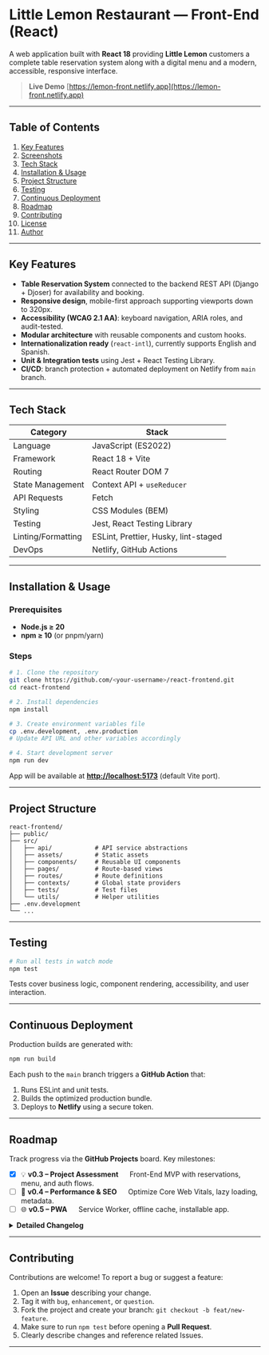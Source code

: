 # Little Lemon Restaurant — Front-End (React)

A web application built with **React 18** providing **Little Lemon** customers a complete table reservation system along with a digital menu and a modern, accessible, responsive interface.

> **Live Demo**
> [https://lemon-front.netlify.app](https://lemon-front.netlify.app)

---

## Table of Contents

1. [Key Features](#key-features)
2. [Screenshots](#screenshots)
3. [Tech Stack](#tech-stack)
4. [Installation & Usage](#installation--usage)
5. [Project Structure](#project-structure)
6. [Testing](#testing)
7. [Continuous Deployment](#continuous-deployment)
8. [Roadmap](#roadmap)
9. [Contributing](#contributing)
10. [License](#license)
11. [Author](#author)

---

## Key Features

* **Table Reservation System** connected to the backend REST API (Django + Djoser) for availability and booking.
* **Responsive design**, mobile-first approach supporting viewports down to 320px.
* **Accessibility (WCAG 2.1 AA)**: keyboard navigation, ARIA roles, and audit-tested.
* **Modular architecture** with reusable components and custom hooks.
* **Internationalization ready** (`react-intl`), currently supports English and Spanish.
* **Unit & Integration tests** using Jest + React Testing Library.
* **CI/CD**: branch protection + automated deployment on Netlify from `main` branch.

---

## Tech Stack

| Category           | Stack                                |
| ------------------ | ------------------------------------ |
| Language           | JavaScript (ES2022)                  |
| Framework          | React 18 + Vite                      |
| Routing            | React Router DOM 7                   |
| State Management   | Context API + `useReducer`           |
| API Requests       | Fetch                                |
| Styling            | CSS Modules (BEM)                    |
| Testing            | Jest, React Testing Library          |
| Linting/Formatting | ESLint, Prettier, Husky, lint-staged |
| DevOps             | Netlify, GitHub Actions              |

---

## Installation & Usage

### Prerequisites

* **Node.js ≥ 20**
* **npm ≥ 10** (or pnpm/yarn)

### Steps

```bash
# 1. Clone the repository
git clone https://github.com/<your-username>/react-frontend.git
cd react-frontend

# 2. Install dependencies
npm install

# 3. Create environment variables file
cp .env.development, .env.production
# Update API URL and other variables accordingly

# 4. Start development server
npm run dev

```

App will be available at **[http://localhost:5173](http://localhost:5173)** (default Vite port).

---

## Project Structure

```
react-frontend/
├── public/
├── src/
│   ├── api/            # API service abstractions
│   ├── assets/         # Static assets
│   ├── components/     # Reusable UI components
│   ├── pages/          # Route-based views
│   ├── routes/         # Route definitions
│   ├── contexts/       # Global state providers
│   ├── tests/          # Test files
│   └── utils/          # Helper utilities
├── .env.development
└── ...
```

---

## Testing

```bash
# Run all tests in watch mode
npm test
```

Tests cover business logic, component rendering, accessibility, and user interaction.

---

## Continuous Deployment

Production builds are generated with:

```bash
npm run build
```

Each push to the `main` branch triggers a **GitHub Action** that:

1. Runs ESLint and unit tests.
2. Builds the optimized production bundle.
3. Deploys to **Netlify** using a secure token.

---

## Roadmap

Track progress via the **GitHub Projects** board. Key milestones:

* [x] 💡 **v0.3 – Project Assessment**
      Front-End MVP with reservations, menu, and auth flows.
* [ ] 🚀 **v0.4 – Performance & SEO**
      Optimize Core Web Vitals, lazy loading, metadata.
* [ ] 🌐 **v0.5 – PWA**
      Service Worker, offline cache, installable app.

<details>
  <summary><b>Detailed Changelog</b></summary>

### v0.3 – Project Assessment

* Front-End completed (May 2025).

### v0.2 – Interacting with the API

* Connected bookings page to the API (Nov 14, 2023).
* Updated unit tests (Nov 16, 2023).
* UX & responsive improvements (Nov 17–18, 2023).

### v0.1 – Table Booking System

* Initial booking system implementation (Sep–Oct 2023).

</details>

---

## Contributing

Contributions are welcome!
To report a bug or suggest a feature:

1. Open an **Issue** describing your change.
2. Tag it with `bug`, `enhancement`, or `question`.
3. Fork the project and create your branch: `git checkout -b feat/new-feature`.
4. Make sure to run `npm test` before opening a **Pull Request**.
5. Clearly describe changes and reference related Issues.



---